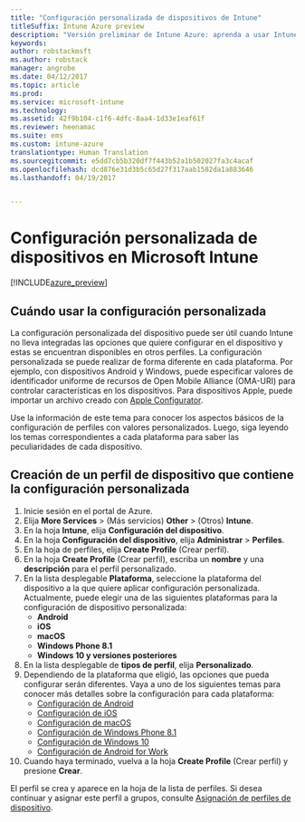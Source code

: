 ```yaml
---
title: "Configuración personalizada de dispositivos de Intune"
titleSuffix: Intune Azure preview
description: "Versión preliminar de Intune Azure: aprenda a usar Intune para configurar valores personalizados en los dispositivos que administra."
keywords: 
author: robstackmsft
ms.author: robstack
manager: angrobe
ms.date: 04/12/2017
ms.topic: article
ms.prod: 
ms.service: microsoft-intune
ms.technology: 
ms.assetid: 42f9b104-c1f6-4dfc-8aa4-1d33e1eaf61f
ms.reviewer: heenamac
ms.suite: ems
ms.custom: intune-azure
translationtype: Human Translation
ms.sourcegitcommit: e5dd7cb5b320df7f443b52a1b502027fa3c4acaf
ms.openlocfilehash: dcd876e31d3b5c65d27f317aab1582da1a883646
ms.lasthandoff: 04/19/2017


---
```


# <a name="how-to-configure-custom-device-settings-in-microsoft-intune"></a>Configuración personalizada de dispositivos en Microsoft Intune

[!INCLUDE[azure_preview](../includes/azure_preview.md)]

## <a name="when-to-use-custom-settings"></a>Cuándo usar la configuración personalizada

La configuración personalizada del dispositivo puede ser útil cuando Intune no lleva integradas las opciones que quiere configurar en el dispositivo y estas se encuentran disponibles en otros perfiles.
La configuración personalizada se puede realizar de forma diferente en cada plataforma. Por ejemplo, con dispositivos Android y Windows, puede especificar valores de identificador uniforme de recursos de Open Mobile Alliance (OMA-URI) para controlar características en los dispositivos. Para dispositivos Apple, puede importar un archivo creado con [Apple Configurator](https://itunes.apple.com/us/app/apple-configurator-2/id1037126344?mt=12).

Use la información de este tema para conocer los aspectos básicos de la configuración de perfiles con valores personalizados. Luego, siga leyendo los temas correspondientes a cada plataforma para saber las peculiaridades de cada dispositivo.

## <a name="create-a-device-profile-containing-custom-settings"></a>Creación de un perfil de dispositivo que contiene la configuración personalizada

1. Inicie sesión en el portal de Azure.
2. Elija **More Services** >  (Más servicios) **Other** >  (Otros) **Intune**.
3. En la hoja **Intune**, elija **Configuración del dispositivo**.
2. En la hoja **Configuración del dispositivo**, elija **Administrar** > **Perfiles**.
3. En la hoja de perfiles, elija **Create Profile** (Crear perfil).
4. En la hoja **Create Profile** (Crear perfil), escriba un **nombre** y una **descripción** para el perfil personalizado.
5. En la lista desplegable **Plataforma**, seleccione la plataforma del dispositivo a la que quiere aplicar configuración personalizada. Actualmente, puede elegir una de las siguientes plataformas para la configuración de dispositivo personalizada:
    - **Android**
    - **iOS**
    - **macOS**
    - **Windows Phone 8.1**
    - **Windows 10 y versiones posteriores**
6. En la lista desplegable de **tipos de perfil**, elija **Personalizado**.
7. Dependiendo de la plataforma que eligió, las opciones que pueda configurar serán diferentes. Vaya a uno de los siguientes temas para conocer más detalles sobre la configuración para cada plataforma:
    - [Configuración de Android](custom-for-android.md)
    - [Configuración de iOS](custom-for-ios.md)
    - [Configuración de macOS](custom-for-macos.md)
    - [Configuración de Windows Phone 8.1](custom-for-windows-phone-8-1.md)
    - [Configuración de Windows 10](custom-for-windows-10.md)
    - [Configuración de Android for Work](custom-android-for-work.md)
8. Cuando haya terminado, vuelva a la hoja **Create Profile** (Crear perfil) y presione **Crear**.

El perfil se crea y aparece en la hoja de la lista de perfiles.
Si desea continuar y asignar este perfil a grupos, consulte [Asignación de perfiles de dispositivo](how-to-assign-device-profiles.md).


